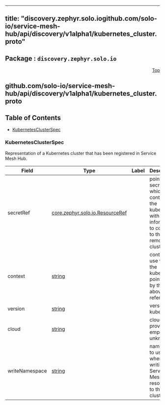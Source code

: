 
---
title: "discovery.zephyr.solo.iogithub.com/solo-io/service-mesh-hub/api/discovery/v1alpha1/kubernetes_cluster.proto"
---

## Package : `discovery.zephyr.solo.io`



<a name="top"></a>

<a name="API Reference for github.com/solo-io/service-mesh-hub/api/discovery/v1alpha1/kubernetes_cluster.proto"></a>
<p align="right"><a href="#top">Top</a></p>

## github.com/solo-io/service-mesh-hub/api/discovery/v1alpha1/kubernetes_cluster.proto


## Table of Contents
  - [KubernetesClusterSpec](#discovery.zephyr.solo.io.KubernetesClusterSpec)







<a name="discovery.zephyr.solo.io.KubernetesClusterSpec"></a>

### KubernetesClusterSpec
Representation of a Kubernetes cluster that has been registered in Service Mesh Hub.


| Field | Type | Label | Description |
| ----- | ---- | ----- | ----------- |
| secretRef | [core.zephyr.solo.io.ResourceRef](#core.zephyr.solo.io.ResourceRef) |  | pointer to secret which contains the kubeconfig with information to connect to the remote cluster. |
| context | [string](#string) |  | context to use within the kubeconfig pointed to by the above reference |
| version | [string](#string) |  | version of kubernetes |
| cloud | [string](#string) |  | cloud provider, empty if unknown |
| writeNamespace | [string](#string) |  | namespace to use when writing Service Mesh Hub resources to this cluster |





 <!-- end messages -->

 <!-- end enums -->

 <!-- end HasExtensions -->

 <!-- end services -->

